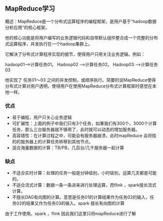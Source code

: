 ## MapReduce学习

概述：MapReduce是一个分布式运算程序的编程框架，是用户基于“hadoop数据分析应用”的核心框架。

他的核心功能是将用户编写的业务逻辑代码和自带默认组件整合成一个完整的分布式运算程序，并发执行在一个hadoop集群上。



它解决了分布式计算程序实现的细节，使得用户只用关注业务逻辑。例如：

hadoop01-->计算任务01。  Hadoop02 -->计算任务02。 Hadoop03 -->计算任务03

他实现了 任务01～03 之间的并发控制，或顺序执行。简要的说MapReduce使得分布式计算对用户透明，使得用户在使用MapReduce分布式计算框架时感觉在本地一样。

### 优点

- 易于编程，用户只关心业务逻辑
- 可扩展性：上面的例子中我们只有3个任务，如果我们有300个，3000个计算任务，那么三台服务器就不够用了，此时就可以动态的增加服务器。
- 高容错性：在计算过程之中，可能会有服务器崩溃，此时mapReduce 会将挂的的服务器上的计算任务转移到其他节点。
- 适合海量数据的计算：TB/PB，几百台/几千服务器一起计算



### 缺点

- 不适合实时计算：处理的任务一般是分钟级别，小时级别，运算几天都是可能的。
- 不适合流式计算：数据一条一条进来进行处理运算，而flink ，spark擅长流式计算。
- 不擅长DAG有向图的计算。意思是任务01的计算结果作为任务02的输入，任务02的结果又作为任务03的输入。spark 擅长有向图的计算

由于工作使用。spark ，flink 因此我们这里只将mapReduce进行了解